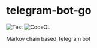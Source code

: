 # telegram-bot-go
![Test](https://github.com/MattChubb/telegram-bot-go/workflows/Go/badge.svg?branch=master&event=push)
![CodeQL](https://github.com/MattChubb/telegram-bot-go/workflows/CodeQL/badge.svg?branch=master&event=push)

Markov chain based Telegram bot
